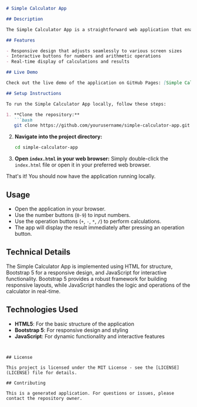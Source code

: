 ```markdown
# Simple Calculator App

## Description

The Simple Calculator App is a straightforward web application that enables users to perform basic arithmetic operations, including addition, subtraction, multiplication, and division. The app features a clean, intuitive interface with buttons for numbers and operations, making calculations easy and efficient.

## Features

- Responsive design that adjusts seamlessly to various screen sizes
- Interactive buttons for numbers and arithmetic operations
- Real-time display of calculations and results

## Live Demo

Check out the live demo of the application on GitHub Pages: [Simple Calculator App Live Demo](https://yourusername.github.io/simple-calculator-app)

## Setup Instructions

To run the Simple Calculator App locally, follow these steps:

1. **Clone the repository:**
   ```bash
   git clone https://github.com/yourusername/simple-calculator-app.git
   ```
2. **Navigate into the project directory:**
   ```bash
   cd simple-calculator-app
   ```
3. **Open `index.html` in your web browser:**
   Simply double-click the `index.html` file or open it in your preferred web browser.

That's it! You should now have the application running locally.

## Usage

- Open the application in your browser.
- Use the number buttons (`0-9`) to input numbers.
- Use the operation buttons (`+`, `-`, `*`, `/`) to perform calculations.
- The app will display the result immediately after pressing an operation button.

## Technical Details

The Simple Calculator App is implemented using HTML for structure, Bootstrap 5 for a responsive design, and JavaScript for interactive functionality. Bootstrap 5 provides a robust framework for building responsive layouts, while JavaScript handles the logic and operations of the calculator in real-time.

## Technologies Used

- **HTML5**: For the basic structure of the application
- **Bootstrap 5**: For responsive design and styling
- **JavaScript**: For dynamic functionality and interactive features
```


## License

This project is licensed under the MIT License - see the [LICENSE](LICENSE) file for details.

## Contributing

This is a generated application. For questions or issues, please contact the repository owner.
